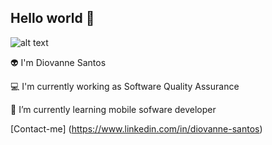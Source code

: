 ## Hello world 👋

![alt text](https://i.gifer.com/6M8R.gif)


👽 I'm Diovanne Santos

💻 I'm currently working as Software Quality Assurance

📱 I’m currently learning mobile sofware developer 

[Contact-me] (https://www.linkedin.com/in/diovanne-santos)


<!--
**diovanne/diovanne** is a ✨ _special_ ✨ repository because its `README.md` (this file) appears on your GitHub profile.

Here are some ideas to get you started:

- 🔭 I’m currently working on ...
- 🌱 I’m currently learning ...
- 👯 I’m looking to collaborate on ...
- 🤔 I’m looking for help with ...
- 💬 Ask me about ...
- 📫 How to reach me: ...
- 😄 Pronouns: ...
- ⚡ Fun fact: ...
-->
